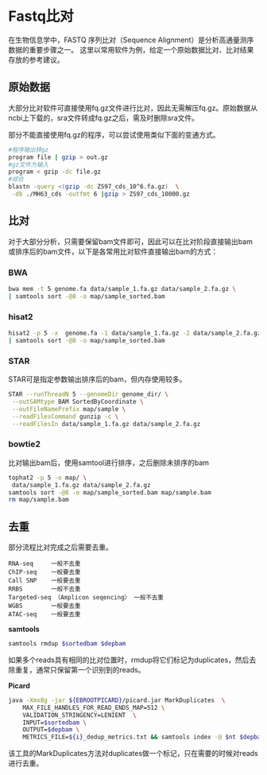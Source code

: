 # Fastq比对

在生物信息学中，FASTQ 序列比对（Sequence Alignment）是分析高通量测序数据的重要步骤之一。
这里以常用软件为例，给定一个原始数据比对、比对结果存放的参考建议。

## 原始数据

大部分比对软件可直接使用fq.gz文件进行比对，因此无需解压fq.gz。原始数据从ncbi上下载的，sra文件转成fq.gz之后，需及时删除sra文件。

部分不能直接使用fq.gz的程序，可以尝试使用类似下面的变通方式。

```sh
#程序输出转gz
program file | gzip > out.gz
#gz文件为输入
program < gzip -dc file.gz 
#综合
blastn -query <(gzip -dc ZS97_cds_10^6.fa.gz)  \
 -db ./MH63_cds -outfmt 6 |gzip > ZS97_cds_10000.gz
```

## 比对

对于大部分分析，只需要保留bam文件即可，因此可以在比对阶段直接输出bam或排序后的bam文件，以下是各常用比对软件直接输出bam的方式：

### BWA

```sh
bwa mem -t 5 genome.fa data/sample_1.fa.gz data/sample_2.fa.gz \
| samtools sort -@8 -o map/sample_sorted.bam
```

### hisat2

```sh
hisat2 -p 5 -x  genome.fa -1 data/sample_1.fa.gz -2 data/sample_2.fa.gz \
| samtools sort -@8 -o map/sample_sorted.bam
```

### STAR

STAR可是指定参数输出排序后的bam，但内存使用较多。

```sh
STAR --runThreadN 5 --genomeDir genome_dir/ \
 --outSAMtype BAM SortedByCoordinate \
 --outFileNamePrefix map/sample \
 --readFilesCommand gunzip -c \
 --readFilesIn data/sample_1.fa.gz data/sample_2.fa.gz
```

### bowtie2

比对输出bam后，使用samtool进行排序，之后删除未排序的bam

```sh
tophat2 -p 5 -o map/ \
 data/sample_1.fa.gz data/sample_2.fa.gz
samtools sort -@8 -o map/sample_sorted.bam map/sample.bam
rm map/sample.bam
```

## 去重

部分流程比对完成之后需要去重。

```
RNA-seq     一般不去重
ChIP-seq    一般要去重
Call SNP    一般要去重
RRBS        一般不去重
Targeted-seq （Amplicon seqencing） 一般不去重
WGBS        一般要去重
ATAC-seq    一般要去重
```

**samtools**

```sh
samtools rmdup $sortedbam $depbam
```

如果多个reads具有相同的比对位置时，rmdup将它们标记为duplicates，然后去除重复，通常只保留第一个识别到的reads。

**Picard**

```sh
java -Xmx8g -jar ${EBROOTPICARD}/picard.jar MarkDuplicates  \
    MAX_FILE_HANDLES_FOR_READ_ENDS_MAP=512 \
    VALIDATION_STRINGENCY=LENIENT  \
    INPUT=$sortedbam \
    OUTPUT=$depbam \
    METRICS_FILE=${i}_dedup_metrics.txt && samtools index -@ $nt $depbam
```

该工具的MarkDuplicates方法对duplicates做一个标记，只在需要的时候对reads进行去重。

